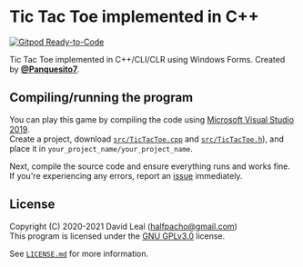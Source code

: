 # Tic Tac Toe implemented in C++

[![Gitpod Ready-to-Code](https://img.shields.io/badge/Gitpod-Ready--to--Code-blue?logo=gitpod)](https://gitpod.io/#https://github.com/Panquesito7/tic-tac-toe)

Tic Tac Toe implemented in C++/CLI/CLR using Windows Forms. Created by **[@Panquesito7](https://github.com/Panquesito7)**.

## Compiling/running the program

You can play this game by compiling the code using [Microsoft Visual Studio 2019](https://visualstudio.microsoft.com/).\
Create a project, download [`src/TicTacToe.cpp`](https://github.com/Panquesito7/tic-tac-toe/blob/main/src/TicTacToe.cpp) and [`src/TicTacToe.h`](https://github.com/Panquesito7/tic-tac-toe/blob/main/src/TicTacToe.h)), and place it in `your_project_name/your_project_name`.

Next, compile the source code and ensure everything runs and works fine. If you're experiencing any errors, report an [issue](https://github.com/Panquesito7/tic-tac-toe/issues/new) immediately.

## License

Copyright (C) 2020-2021 David Leal (halfpacho@gmail.com)\
This program is licensed under the [GNU GPLv3.0](http://www.gnu.org/licenses/gpl-3.0.html) license.

See [`LICENSE.md`](https://github.com/Panquesito7/tic-tac-toe/blob/main/LICENSE.md) for more information.
